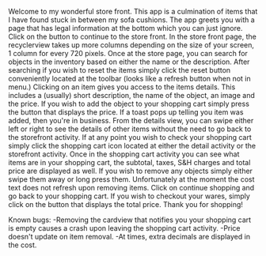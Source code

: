 Welcome to my wonderful store front.
This app is a culmination of items that I have found stuck in between my sofa cushions.
The app greets you with a page that has legal information at the bottom which you can just ignore. Click on the button to continue to the store front.
In the store front page, the recyclerview takes up more columns depending on the size of your screen, 1 column for every 720 pixels.
Once at the store page, you can search for objects in the inventory based on either the name or the description. After searching if you wish to reset the items simply click the reset button conveniently located at the toolbar (looks like a refresh button when not in menu.)
Clicking on an item gives you access to the items details. This includes a (usually) short description, the name of the object, an image and the price. 
If you wish to add the object to your shopping cart simply press the button that displays the price. If a toast pops up telling you item was added, then you're in business.
From the details view, you can swipe either left or right to see the details of other items without the need to go back to the storefront activity.
If at any point you wish to check your shopping cart simply click the shopping cart icon located at either the detail activity or the storefront activity.
Once in the shopping cart activity you can see what items are in your shopping cart, the subtotal, taxes, S&H charges and total price are displayed as well. 
If you wish to remove any objects simply either swipe them away or long press them. Unfortunately at the moment the cost text does not refresh upon removing items. Click on continue shopping and go back to your shopping cart.
If you wish to checkout your wares, simply click on the button that displays the total price.
Thank you for shopping!

Known bugs:
-Removing the cardview that notifies you your shopping cart is empty causes a crash upon leaving the shopping cart activity.
-Price doesn't update on item removal.
-At times, extra decimals are displayed in the cost.
